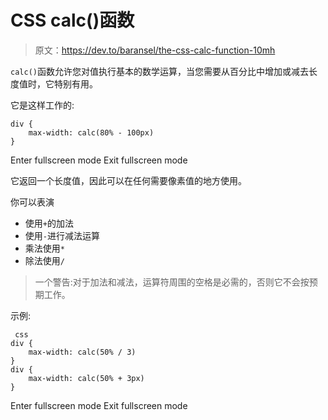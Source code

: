 # CSS calc()函数

> 原文：<https://dev.to/baransel/the-css-calc-function-10mh>

`calc()`函数允许您对值执行基本的数学运算，当您需要从百分比中增加或减去长度值时，它特别有用。

它是这样工作的:

```
div {
    max-width: calc(80% - 100px)
} 
```

Enter fullscreen mode Exit fullscreen mode

它返回一个长度值，因此可以在任何需要像素值的地方使用。

你可以表演

*   使用`+`的加法
*   使用`-`进行减法运算
*   乘法使用`*`
*   除法使用`/`

> 一个警告:对于加法和减法，运算符周围的空格是必需的，否则它不会按预期工作。

示例:

```
 css
div {
    max-width: calc(50% / 3)
}
div {
    max-width: calc(50% + 3px)
} 
```

Enter fullscreen mode Exit fullscreen mode